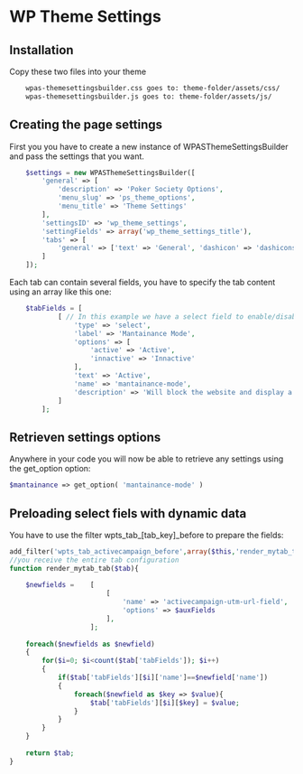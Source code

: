 # WP Theme Settings

## Installation

Copy these two files into your theme
```sh
	wpas-themesettingsbuilder.css goes to: theme-folder/assets/css/
	wpas-themesettingsbuilder.js goes to: theme-folder/assets/js/
```

## Creating the page settings

First you you have to create a new instance of WPASThemeSettingsBuilder
and pass the settings that you want.

```php
    $settings = new WPASThemeSettingsBuilder([
        'general' => [
			'description' => 'Poker Society Options',
			'menu_slug' => 'ps_theme_options',
			'menu_title' => 'Theme Settings'
        ],
		'settingsID' => 'wp_theme_settings',
		'settingFields' => array('wp_theme_settings_title'), 
		'tabs' => [
			'general' => ['text' => 'General', 'dashicon' => 'dashicons-admin-page', 'tabFields' => $tabFields]
		]
    ]);
```

Each tab can contain several fields, you have to specify the tab content using
an array like this one:

```php
	$tabFields = [
			[ // In this example we have a select field to enable/disable mantainance mode
			    'type' => 'select', 
			    'label' => 'Mantainance Mode',
			    'options' => [
			    	'active' => 'Active',
			    	'innactive' => 'Innactive'
			    ],
			    'text' => 'Active',
			    'name' => 'mantainance-mode',
				'description' => 'Will block the website and display a mantainance mode screen'
			]
		];
```

## Retrieven settings options

Anywhere in your code you will now be able to retrieve any settings using the get_option option:
```php
$mantainance => get_option( 'mantainance-mode' )
```

## Preloading select fiels with dynamic data

You have to use the filter wpts_tab_[tab_key]_before to prepare the fields:

```php
add_filter('wpts_tab_activecampaign_before',array($this,'render_mytab_tab'));
//you receive the entire tab configuration
function render_mytab_tab($tab){
	
	$newfields =	[
						[
							'name' => 'activecampaign-utm-url-field',
							'options' => $auxFields
						],
					];
	
	foreach($newfields as $newfield)
	{
		for($i=0; $i<count($tab['tabFields']); $i++)
		{
			if($tab['tabFields'][$i]['name']==$newfield['name'])
			{
				foreach($newfield as $key => $value){
					$tab['tabFields'][$i][$key] = $value;
				}
			}
		}
	}
	
	return $tab;
}